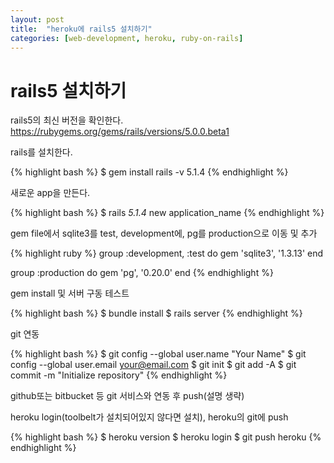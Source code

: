 ```yaml
---
layout: post
title:  "heroku에 rails5 설치하기"
categories: [web-development, heroku, ruby-on-rails]
---
```


# rails5 설치하기
rails5의 최신 버전을 확인한다.<br>
<https://rubygems.org/gems/rails/versions/5.0.0.beta1>

rails를 설치한다.<br>

{% highlight bash %}
$ gem install rails -v 5.1.4
{% endhighlight %}

새로운 app을 만든다.

{% highlight bash %}
$ rails _5.1.4_ new application_name
{% endhighlight %}

gem file에서 sqlite3를 test, development에, pg를 production으로 이동 및 추가

{% highlight ruby %}
group :development, :test do
  gem 'sqlite3', '1.3.13'
end

group :production do
  gem 'pg', '0.20.0'
end
{% endhighlight %}

gem install 및 서버 구동 테스트

{% highlight bash %}
$ bundle install
$ rails server
{% endhighlight %}

git 연동

{% highlight bash %}
$ git config --global user.name "Your Name"
$ git config --global user.email your@email.com
$ git init
$ git add -A
$ git commit -m "Initialize repository"
{% endhighlight %}

github또는 bitbucket 등 git 서비스와 연동 후 push(설명 생략)

heroku login(toolbelt가 설치되어있지 않다면 설치), heroku의 git에 push

{% highlight bash %}
$ heroku version
$ heroku login
$ git push heroku
{% endhighlight %}
